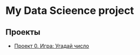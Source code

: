 # My Data Scieence project

## Проекты
* [Проект 0. Игра: Угадай число](https://github.com/ed-baer97/DS_Skillfactory/tree/main/project%200)